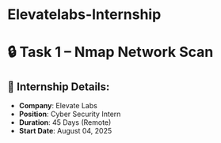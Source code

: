 # Elevatelabs-Internship
# 🔒 Task 1 – Nmap Network Scan

## 📌 Internship Details:
- **Company**: Elevate Labs
- **Position**: Cyber Security Intern
- **Duration**: 45 Days (Remote)
- **Start Date**: August 04, 2025
